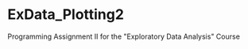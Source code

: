 ExData_Plotting2
================

Programming Assignment II for the "Exploratory Data Analysis" Course
